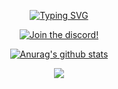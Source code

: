 <p align="center"><a href="https://github.com/Its-Cryptic"><img src="https://readme-typing-svg.demolab.com?font=Pixelify+Sans&pause=1000&color=B762F7&center=true&vCenter=true&random=false&width=435&lines=Aidan+(Cryptic);Mod+Developer" alt="Typing SVG" /></a></p>
<p align="center"><a href="https://discord.gg/t65ynsdTnZ"><img src="https://img.shields.io/discord/1165844313696108635?label=Discord&color=393939&labelColor=B762F7&style=for-the-badge&logo=discord&logoColor=white" alt="Join the discord!" /></a></p>


<p align="center"><a href="https://github.com/anuraghazra/github-readme-stats"><img align="center" src="https://github-readme-stats.vercel.app/api?username=Its-Cryptic&show_icons=true&include_all_commits=true&theme=ambient_gradient&hide_border=true" alt="Anurag's github stats" /></a></p>
<p align="center"><a href="https://github.com/anuraghazra/github-readme-stats"><img align="center" src="https://github-readme-stats.vercel.app/api/top-langs/?username=Its-Cryptic&layout=compact&theme=ambient_gradient&hide_border=true" /></a></p>



